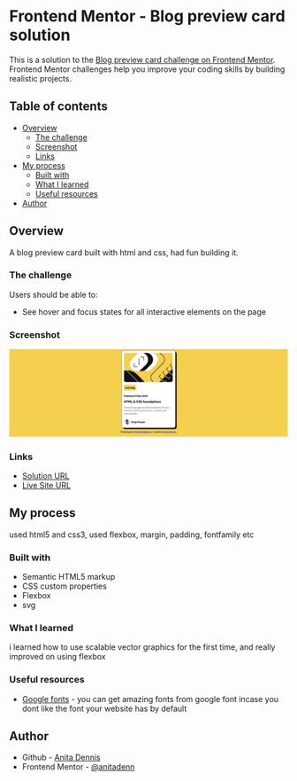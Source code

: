 # Frontend Mentor - Blog preview card solution

This is a solution to the [Blog preview card challenge on Frontend Mentor](https://www.frontendmentor.io/challenges/blog-preview-card-ckPaj01IcS). Frontend Mentor challenges help you improve your coding skills by building realistic projects. 

## Table of contents

- [Overview](#overview)
  - [The challenge](#the-challenge)
  - [Screenshot](#screenshot)
  - [Links](#links)
- [My process](#my-process)
  - [Built with](#built-with)
  - [What I learned](#what-i-learned)
  - [Useful resources](#useful-resources)
- [Author](#author)



## Overview
A blog preview card built with html and css, had fun building it.

### The challenge

Users should be able to:

- See hover and focus states for all interactive elements on the page

### Screenshot

![](./myscreenshot.jpeg)

### Links

- [Solution URL](https://github.com/anitadenn/blog_preview_card.git)
- [Live Site URL](https://anitadenn.github.io/blog_preview_card/)

## My process
used html5 and css3, used flexbox, margin, padding, fontfamily etc

### Built with

- Semantic HTML5 markup
- CSS custom properties
- Flexbox
- svg



### What I learned

i learned how to use scalable vector graphics for the first time, and really improved on using flexbox



### Useful resources

- [Google fonts](https://www.googlefonts.com) - you can get amazing fonts from google font incase you dont like the font your website has by default 

## Author

- Github - [Anita Dennis](https://www.github.com/anitadenn)
- Frontend Mentor - [@anitadenn](https://www.frontendmentor.io/profile/anitadenn)

